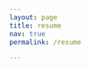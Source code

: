 ```yaml
---
layout: page
title: resume
nav: true
permalink: /resume

---
```

<object data="assets/pdf/Resume_SafiyyahBachar-forwebsite.pdf" width="800" height="800" type='application/pdf'/>

